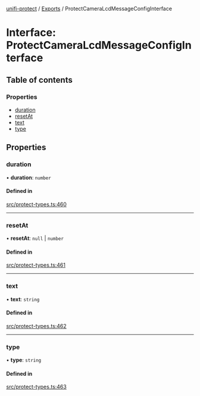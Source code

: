 [unifi-protect](../README.md) / [Exports](../modules.md) / ProtectCameraLcdMessageConfigInterface

# Interface: ProtectCameraLcdMessageConfigInterface

## Table of contents

### Properties

- [duration](ProtectCameraLcdMessageConfigInterface.md#duration)
- [resetAt](ProtectCameraLcdMessageConfigInterface.md#resetat)
- [text](ProtectCameraLcdMessageConfigInterface.md#text)
- [type](ProtectCameraLcdMessageConfigInterface.md#type)

## Properties

### duration

• **duration**: `number`

#### Defined in

[src/protect-types.ts:460](https://github.com/hjdhjd/unifi-protect/blob/393789fc061eae4a69212a8c6e68b2ee3c4f0dc2/src/protect-types.ts#L460)

___

### resetAt

• **resetAt**: ``null`` \| `number`

#### Defined in

[src/protect-types.ts:461](https://github.com/hjdhjd/unifi-protect/blob/393789fc061eae4a69212a8c6e68b2ee3c4f0dc2/src/protect-types.ts#L461)

___

### text

• **text**: `string`

#### Defined in

[src/protect-types.ts:462](https://github.com/hjdhjd/unifi-protect/blob/393789fc061eae4a69212a8c6e68b2ee3c4f0dc2/src/protect-types.ts#L462)

___

### type

• **type**: `string`

#### Defined in

[src/protect-types.ts:463](https://github.com/hjdhjd/unifi-protect/blob/393789fc061eae4a69212a8c6e68b2ee3c4f0dc2/src/protect-types.ts#L463)
